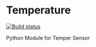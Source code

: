 # Temperature

[![Build status](https://ci.appveyor.com/api/projects/status/ma4ru4n66f9r2471?svg=true)](https://ci.appveyor.com/project/Wingsgo/temperature)

Python Module for Temper Sensor
